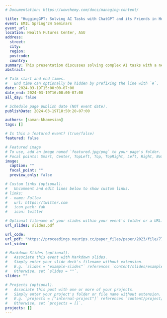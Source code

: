 ```yaml
---
# Documentation: https://wowchemy.com/docs/managing-content/

title: "HuggingGPT: Solving AI Tasks with ChatGPT and its Friends in Hugging Face"
event: EMIL Spring'24 Seminars
event_url:
location: Health Futures Center, ASU
address:
  street:
  city:
  region:
  postcode:
  country:
summary: This presentation discusses solving complex AI tasks with a new model nmaed HuggingGPT.
abstract: 

# Talk start and end times.
#   End time can optionally be hidden by prefixing the line with `#`.
date: 2024-03-19T15:00:00-07:00
date_end: 2024-03-19T16:00:00-07:00
all_day: false

# Schedule page publish date (NOT event date).
publishDate: 2024-03-19T18:50:20-07:00

authors: [saman-khamesian]
tags: []

# Is this a featured event? (true/false)
featured: false

# Featured image
# To use, add an image named `featured.jpg/png` to your page's folder. 
# Focal points: Smart, Center, TopLeft, Top, TopRight, Left, Right, BottomLeft, Bottom, BottomRight.
image:
  caption: ""
  focal_point: ""
  preview_only: false

# Custom links (optional).
#   Uncomment and edit lines below to show custom links.
# links:
# - name: Follow
#   url: https://twitter.com
#   icon_pack: fab
#   icon: twitter

# Optional filename of your slides within your event's folder or a URL.
url_slides: slides.pdf

url_code:
url_pdf: "https://proceedings.neurips.cc/paper_files/paper/2023/file/77c33e6a367922d003ff102ffb92b658-Paper-Conference.pdf"
url_video:

# Markdown Slides (optional).
#   Associate this event with Markdown slides.
#   Simply enter your slide deck's filename without extension.
#   E.g. `slides = "example-slides"` references `content/slides/example-slides.md`.
#   Otherwise, set `slides = ""`.
slides: ""

# Projects (optional).
#   Associate this post with one or more of your projects.
#   Simply enter your project's folder or file name without extension.
#   E.g. `projects = ["internal-project"]` references `content/project/deep-learning/index.md`.
#   Otherwise, set `projects = []`.
projects: []
---
```

